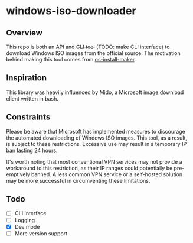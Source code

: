 # windows-iso-downloader

## Overview

This repo is both an API and ~~CLI tool~~ (TODO: make CLI interface) to download Windows ISO images from the official source. The motivation behind making this tool comes from [os-install-maker](https://github.com/kyleaupton/os-install-maker).

## Inspiration

This library was heavily influenced by [Mido](https://github.com/ElliotKillick/Mido), a Microsoft image download client written in bash.

## Constraints

Please be aware that Microsoft has implemented measures to discourage the automated downloading of Windows ISO images. This tool, as a result, is subject to these restrictions. Excessive use may result in a temporary IP ban lasting 24 hours.

It's worth noting that most conventional VPN services may not provide a workaround to this restriction, as their IP ranges could potentially be pre-emptively banned. A less common VPN service or a self-hosted solution may be more successful in circumventing these limitations.

## Todo

- [ ] CLI Interface
- [ ] Logging
- [x] Dev mode
- [ ] More version support
